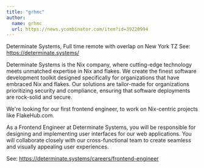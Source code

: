 ```yaml
---
title: "grhmc"
author:
  name: grhmc
  url: https://news.ycombinator.com/item?id=39220994
---
```

Determinate Systems, Full time remote with overlap on New York TZ
See: <a href="https:&#x2F;&#x2F;determinate.systems&#x2F;" rel="nofollow">https:&#x2F;&#x2F;determinate.systems&#x2F;</a>

Determinate Systems is the Nix company, where cutting-edge technology meets unmatched expertise in Nix and flakes. We create the finest software development toolkit designed specifically for organizations that have embraced Nix and flakes. Our solutions are tailor-made for organizations prioritizing security and compliance, ensuring that software deployments are rock-solid and secure.

We&#x27;re looking for our first frontend engineer, to work on Nix-centric projects like FlakeHub.com.

As a Frontend Engineer at Determinate Systems, you will be responsible for designing and implementing user interfaces for our web applications. You will collaborate closely with our cross-functional team to create seamless and visually appealing user experiences.

See: <a href="https:&#x2F;&#x2F;determinate.systems&#x2F;careers&#x2F;frontend-engineer" rel="nofollow">https:&#x2F;&#x2F;determinate.systems&#x2F;careers&#x2F;frontend-engineer</a>
